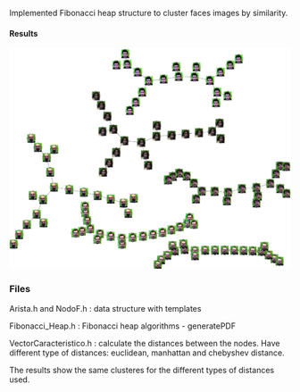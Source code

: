 
Implemented Fibonacci heap structure to cluster faces images by similarity.
#### Results
![](readme_images/fibonacciHeapResult.png)
### Files
Arista.h and NodoF.h : data structure with templates

Fibonacci_Heap.h : Fibonacci heap algorithms
	- generatePDF

VectorCaracteristico.h : calculate the distances between the nodes. Have different type of distances: euclidean, manhattan and chebyshev distance. 

The results show the same clusteres for the different types of distances used.